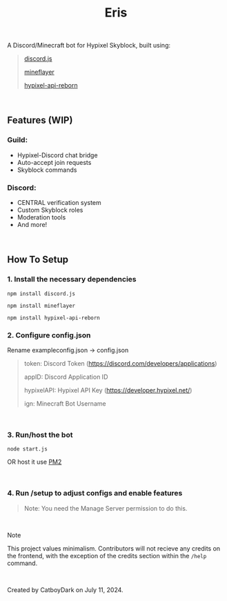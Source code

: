 <h1 align="center">
    Eris
</h1>

<br />

A Discord/Minecraft bot for Hypixel Skyblock, built using: <br />
>
> [discord.js](https://github.com/discordjs/guide) <br />
>
> [mineflayer](https://github.com/PrismarineJS/mineflayer) <br />
>
> [hypixel-api-reborn](https://github.com/Hypixel-API-Reborn/hypixel-api-reborn) <br />
<br />

<h2>Features (WIP)</h2>

### Guild:
- Hypixel-Discord chat bridge
- Auto-accept join requests
- Skyblock commands

### Discord:
- CENTRAL verification system 
- Custom Skyblock roles
- Moderation tools
- And more!
<br />

<h2>How To Setup</h2>

### </p>1. Install the necessary dependencies</p>

    npm install discord.js
</p> </p>

    npm install mineflayer
</p> </p>

    npm install hypixel-api-reborn
 
### </p>2. Configure config.json</p>

</p>Rename exampleconfig.json → config.json </p>

> 
> token: Discord Token (https://discord.com/developers/applications) <br />
> 
> appID: Discord Application ID <br />
> 
> hypixelAPI: Hypixel API Key (https://developer.hypixel.net/) <br />
> 
> ign: Minecraft Bot Username <br />
>
<br />

### </p>3. Run/host the bot </p>

    node start.js
OR host it use [PM2](https://pm2.keymetrics.io/)

<br />

### 4. Run /setup to adjust configs and enable features

> Note: You need the Manage Server permission to do this.

<br />

> [!NOTE]
> This project values minimalism. Contributors will not recieve any credits on the frontend, with the exception of the credits section within the `/help` command.

<br />

Created by CatboyDark on July 11, 2024. <br /> 
